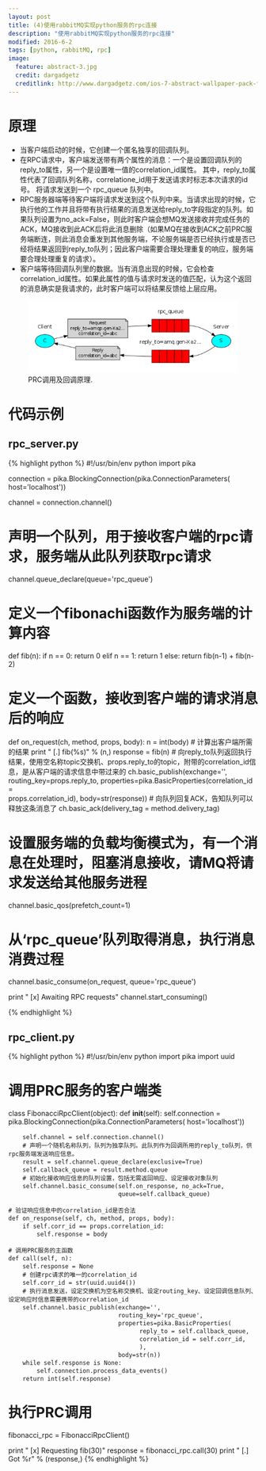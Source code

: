 ```yaml
---
layout: post
title: (4)使用rabbitMQ实现python服务的rpc连接
description: "使用rabbitMQ实现python服务的rpc连接"
modified: 2016-6-2
tags: [python, rabbitMQ, rpc]
image:
  feature: abstract-3.jpg
  credit: dargadgetz
  creditlink: http://www.dargadgetz.com/ios-7-abstract-wallpaper-pack-for-iphone-5-and-ipod-touch-retina/
---
```


# 原理
* 当客户端启动的时候，它创建一个匿名独享的回调队列。
* 在RPC请求中，客户端发送带有两个属性的消息：一个是设置回调队列的reply_to属性，另一个是设置唯一值的correlation_id属性。
其中，reply_to属性代表了回调队列名称，correlatione_id用于发送请求时标志本次请求的id号。
将请求发送到一个 rpc_queue 队列中。
* RPC服务器端等待客户端将请求发送到这个队列中来。当请求出现的时候，它执行他的工作并且将带有执行结果的消息发送给reply_to字段指定的队列。如果队列设置为no_ack=False，则此时客户端会想MQ发送接收并完成任务的ACK，MQ接收到此ACK后将此消息删除（如果MQ在接收到ACK之前PRC服务端断连，则此消息会重发到其他服务端，不论服务端是否已经执行或是否已经将结果返回到reply_to队列；因此客户端需要合理处理重复的响应，服务端要合理处理重复的请求）。
* 客户端等待回调队列里的数据。当有消息出现的时候，它会检查correlation_id属性。如果此属性的值与请求时发送的值匹配，认为这个返回的消息确实是我请求的，此时客户端可以将结果反馈给上层应用。

<figure>
  <img src="/images/rabbit_rpc.png" alt="">
  <figcaption>PRC调用及回调原理.</figcaption>
</figure>

# 代码示例

## rpc_server.py
{% highlight python %}
#!/usr/bin/env python
import pika

connection = pika.BlockingConnection(pika.ConnectionParameters(
        host='localhost'))

channel = connection.channel()
# 声明一个队列，用于接收客户端的rpc请求，服务端从此队列获取rpc请求
channel.queue_declare(queue='rpc_queue')
# 定义一个fibonachi函数作为服务端的计算内容
def fib(n):
    if n == 0:
        return 0
    elif n == 1:
        return 1
    else:
        return fib(n-1) + fib(n-2)
# 定义一个函数，接收到客户端的请求消息后的响应
def on_request(ch, method, props, body):
    n = int(body)
    # 计算出客户端所需的结果
    print " [.] fib(%s)"  % (n,)
    response = fib(n)
    # 向reply_to队列返回执行结果，使用空名称topic交换机、props.reply_to的topic，附带的correlation_id信息，是从客户端的请求信息中带过来的
    ch.basic_publish(exchange='',
                     routing_key=props.reply_to,
                     properties=pika.BasicProperties(correlation_id = \
                                                     props.correlation_id),
                     body=str(response))
    # 向队列回复ACK，告知队列可以释放这条消息了
    ch.basic_ack(delivery_tag = method.delivery_tag)
# 设置服务端的负载均衡模式为，有一个消息在处理时，阻塞消息接收，请MQ将请求发送给其他服务进程
channel.basic_qos(prefetch_count=1)

# 从‘rpc_queue’队列取得消息，执行消息消费过程
channel.basic_consume(on_request, queue='rpc_queue')

print " [x] Awaiting RPC requests"
channel.start_consuming()

{% endhighlight %}

## rpc_client.py
{% highlight python %}
#!/usr/bin/env python
import pika
import uuid
# 调用PRC服务的客户端类
class FibonacciRpcClient(object):
    def __init__(self):
        self.connection = pika.BlockingConnection(pika.ConnectionParameters(
                host='localhost'))
        
        self.channel = self.connection.channel()
        # 声明一个随机名称队列，队列为独享队列。此队列作为回调所用的reply_to队列，供rpc服务端发送响应信息。
        result = self.channel.queue_declare(exclusive=True)
        self.callback_queue = result.method.queue
        # 初始化接收响应信息的队列设置，包括无需返回响应、设定接收对象队列
        self.channel.basic_consume(self.on_response, no_ack=True,
                                   queue=self.callback_queue)

    # 验证响应信息中的correlation_id是否合法
    def on_response(self, ch, method, props, body):
        if self.corr_id == props.correlation_id:
            self.response = body

    # 调用PRC服务的主函数
    def call(self, n):
        self.response = None
        # 创建rpc请求的唯一的correlation_id
        self.corr_id = str(uuid.uuid4())
        # 执行消息发送，设定交换机为空名称交换机、设定routing_key、设定回调信息队列、设定响应时信息需要携带的correlation_id
        self.channel.basic_publish(exchange='',
                                   routing_key='rpc_queue',
                                   properties=pika.BasicProperties(
                                         reply_to = self.callback_queue,
                                         correlation_id = self.corr_id,
                                         ),
                                   body=str(n))
        while self.response is None:
            self.connection.process_data_events()
        return int(self.response)
# 执行PRC调用
fibonacci_rpc = FibonacciRpcClient()

print " [x] Requesting fib(30)"
response = fibonacci_rpc.call(30)
print " [.] Got %r" % (response,)
{% endhighlight %}
